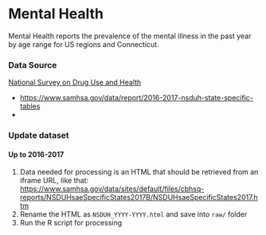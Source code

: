 # Mental Health

Mental Health reports the prevalence of the mental illness in the past year by age range for US regions and Connecticut.

### Data Source

[National Survey on Drug Use and Health](https://www.samhsa.gov/data/nsduh/state-reports-NSDUH-2018)

* https://www.samhsa.gov/data/report/2016-2017-nsduh-state-specific-tables
* 

### Update dataset

#### Up to 2016-2017

1. Data needed for processing is an HTML that should be retrieved from an iframe URL, like that: https://www.samhsa.gov/data/sites/default/files/cbhsq-reports/NSDUHsaeSpecificStates2017B/NSDUHsaeSpecificStates2017.htm
1. Rename the HTML as `NSDUH_YYYY-YYYY.html` and save into `raw/` folder
1. Run the R script for processing
